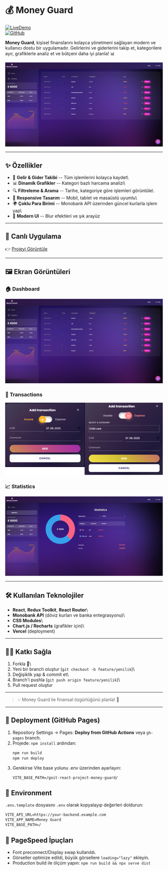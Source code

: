 # 💰 Money Guard

[![LiveDemo](https://img.shields.io/badge/Live%20Demo-Online-green?style=flat&logo=vercel)](https://money-guard-z41y.vercel.app/login)\
[![GitHub](https://img.shields.io/badge/Repo-GitHub-blue?style=flat&logo=github)](https://github.com/goit-react-group-a/money-guard)

**Money Guard**, kişisel finanslarını kolayca yönetmeni sağlayan modern
ve kullanıcı dostu bir uygulamadır. Gelirlerini ve giderlerini takip et,
kategorilere ayır, grafiklerle analiz et ve bütçeni daha iyi planla! 📊

![Money Guard Dashboard](./src/screenshots/dashboard.png)

------------------------------------------------------------------------

## ✨ Özellikler

-   💸 **Gelir & Gider Takibi** -- Tüm işlemlerini kolayca kaydet\
-   📊 **Dinamik Grafikler** -- Kategori bazlı harcama analizi\
-   🔍 **Filtreleme & Arama** -- Tarihe, kategoriye göre işlemleri
    görüntüle\
-   📱 **Responsive Tasarım** -- Mobil, tablet ve masaüstü uyumlu\
-   🌍 **Çoklu Para Birimi** -- Monobank API üzerinden güncel kurlarla
    işlem yap\
-   🎨 **Modern UI** -- Blur efektleri ve şık arayüz

------------------------------------------------------------------------

## 🚀 Canlı Uygulama

👉 [Projeyi Görüntüle](https://money-guard-z41y.vercel.app/login)

------------------------------------------------------------------------

## 🖼️ Ekran Görüntüleri

### 🏠 Dashboard

![Dashboard](./src/screenshots/dashboard.png)

### 📑 Transactions

![Transactions](./src/screenshots/transactions.png)

### 📈 Statistics

![Statistics](./src/screenshots/statistics.png)

------------------------------------------------------------------------

## 🛠️ Kullanılan Teknolojiler

-   **React**, **Redux Toolkit**, **React Router**\
-   **Monobank API** (döviz kurları ve banka entegrasyonu)\
-   **CSS Modules**\
-   **Chart.js / Recharts** (grafikler için)\
-   **Vercel** (deployment)

------------------------------------------------------------------------

## 🙋‍♂️ Katkı Sağla

1.  Forkla 🍴\
2.  Yeni bir branch oluştur (`git checkout -b feature/yenilik`)\
3.  Değişiklik yap & commit et\
4.  Branch'i pushla (`git push origin feature/yenilik`)\
5.  Pull request oluştur

------------------------------------------------------------------------
> 💡 Money Guard ile finansal özgürlüğünü planla! 🚀


---

## 🚀 Deployment (GitHub Pages)

1. Repository Settings → Pages: **Deploy from GitHub Actions** veya `gh-pages` branch.
2. Projede: `npm install` ardından:
   ```bash
   npm run build
   npm run deploy
   ```
3. Gerekirse Vite base yolunu .env üzerinden ayarlayın:
   ```env
   VITE_BASE_PATH=/goit-react-project-money-guard/
   ```

## 🔐 Environment

`.env.template` dosyasını `.env` olarak kopyalayıp değerleri doldurun:
```env
VITE_API_URL=https://your-backend.example.com
VITE_APP_NAME=Money Guard
VITE_BASE_PATH=/
```

## 🧪 PageSpeed İpuçları
- Font preconnect/Display swap kullanıldı.
- Görseller optimize edildi, büyük görsellere `loading="lazy"` ekleyin.
- Production build ile ölçüm yapın: `npm run build && npx serve dist`

